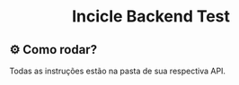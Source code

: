 <h1 align="center">Incicle Backend Test</h1>

## ⚙️ Como rodar?
Todas as instruções estão na pasta de sua respectiva API.
